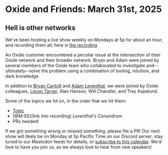 # Oxide and Friends: March 31st, 2025

## Hell is other networks

We've been hosting a live show weekly on Mondays at 5p for about an hour,
and recording them all; here is
[the recording](https://youtu.be/1wBZ39q1I80).

An Oxide customer encountered a peculiar issue at the intersection of their Oxide network and their broader network. Bryan and Adam were joined by several members of the Oxide team who collaborated to investigate and--ultimately--solve the problem using a combination of tooling, intuition, and dark knowledge.

In addition to
[Bryan Cantrill](https://bsky.app/profile/bcantrill.bsky.social) and
[Adam Leventhal](https://bsky.app/profile/ahl.bsky.social),
we were joined by Oxide colleagues,
[Levon Tarver](https://hachyderm.io/@diglett),
Alan Hanson,
Will Chandler,
and Trey Aspelund.

Some of the topics we hit on, in the order that we hit them:

- [Topic](link)
- [@M:SS](link into recording)
  *Leventhal's Conundrum*
- PRs needed!

If we got something wrong or missed something, please file a PR!
Our next show will likely be on Monday at 5p Pacific Time on our Discord
server; stay tuned to our Mastodon feeds for details, or [subscribe to this
calendar](https://calendar.google.com/calendar/ical/c_318925f4185aa71c4524d0d6127f31058c9e21f29f017d48a0fca6f564969cd0%40group.calendar.google.com/public/basic.ics).
We'd love to have you join us, as we always love to hear from new speakers!


